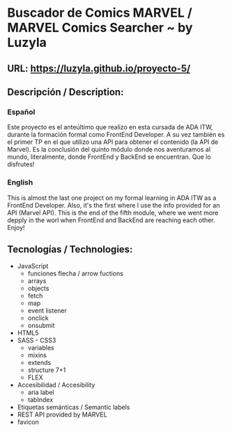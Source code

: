 # Buscador de Comics MARVEL / MARVEL Comics Searcher ~ by Luzyla

## URL: https://luzyla.github.io/proyecto-5/

## Descripción / Description:
### Español
Este proyecto es el anteúltimo que realizo en esta cursada de ADA ITW, durante la formación formal como FrontEnd Developer. A su vez también es el primer TP en el que utilizo una API para obtener el contenido (la API de Marvel). Es la conclusión del quinto módulo donde nos aventuramos al mundo, literalmente, donde FrontEnd y BackEnd se encuentran. 
Que lo disfrutes!

### English
This is almost the last one project on my formal learning in ADA ITW as a FrontEnd Developer. Also, it's the first where I use the info provided for an API (Marvel API). This is the end of the fifth module, where we went more depply in the worl when FrontEnd and BackEnd are reaching each other.
Enjoy!

## Tecnologías / Technologies:
- JavaScript
    - funciones flecha / arrow fuctions
    - arrays
    - objects
    - fetch
    - map
    - event listener
    - onclick
    - onsubmit
- HTML5
- SASS - CSS3
    - variables
    - mixins
    - extends
    - structure 7+1
    - FLEX
- Accesibilidad / Accesibility
    - aria label
    - tabIndex
- Etiquetas semánticas / Semantic labels
- REST API provided by MARVEL
- favicon
